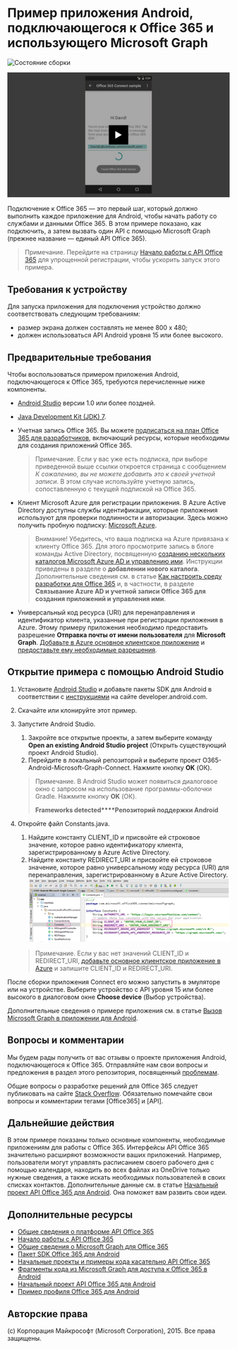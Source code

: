 # Пример приложения Android, подключающегося к Office 365 и использующего Microsoft Graph

![Состояние сборки](https://ricalo.visualstudio.com/_apis/public/build/definitions/06256fa7-d8e5-4ca0-8639-7c00eb6f1fe9/7/badge)

[ ![Пример приложения, подключающегося к Office 365](../readme-images/O365-Android-Connect-video_play_icon.png)](https://www.youtube.com/watch?v=3IQIDFrqhY4 "Щелкните, чтобы просмотреть этот пример в действии")

Подключение к Office 365 — это первый шаг, который должно выполнить каждое приложение для Android, чтобы начать работу со службами и данными Office 365. В этом примере показано, как подключить, а затем вызвать один API с помощью Microsoft Graph (прежнее название — единый API Office 365).
> Примечание. Перейдите на страницу [Начало работы с API Office 365](http://dev.office.com/getting-started/office365apis?platform=option-android#setup) для упрощенной регистрации, чтобы ускорить запуск этого примера.

## Требования к устройству

Для запуска приложения для подключения устройство должно соответствовать следующим требованиям:

* размер экрана должен составлять не менее 800 x 480;
* должен использоваться API Android уровня 15 или более высокого.
 
## Предварительные требования

Чтобы воспользоваться примером приложения Android, подключающегося к Office 365, требуются перечисленные ниже компоненты.

* [Android Studio](http://developer.android.com/sdk/index.html) версии 1.0 или более поздней.
* [Java Development Kit (JDK) 7](http://www.oracle.com/technetwork/java/javase/downloads/jdk7-downloads-1880260.html).
* Учетная запись Office 365. Вы можете [подписаться на план Office 365 для разработчиков](https://aka.ms/devprogramsignup), включающий ресурсы, которые необходимы для создания приложений Office 365.

    > Примечание. Если у вас уже есть подписка, при выборе приведенной выше ссылки откроется страница с сообщением *К сожалению, вы не можете добавить это к своей учетной записи*. В этом случае используйте учетную запись, сопоставленную с текущей подпиской на Office 365.
* Клиент Microsoft Azure для регистрации приложения. В Azure Active Directory доступны службы идентификации, которые приложения используют для проверки подлинности и авторизации. Здесь можно получить пробную подписку: [Microsoft Azure](https://account.windowsazure.com/SignUp).

     > Внимание! Убедитесь, что ваша подписка на Azure привязана к клиенту Office 365. Для этого просмотрите запись в блоге команды Active Directory, посвященную [созданию нескольких каталогов Microsoft Azure AD и управлению ими](http://blogs.technet.com/b/ad/archive/2013/11/08/creating-and-managing-multiple-windows-azure-active-directories.aspx). Инструкции приведены в разделе о **добавлении нового каталога**. Дополнительные сведения см. в статье [Как настроить среду разработки для Office 365](https://msdn.microsoft.com/office/office365/howto/setup-development-environment#bk_CreateAzureSubscription) и, в частности, в разделе **Связывание Azure AD и учетной записи Office 365 для создания приложений и управления ими**.
      
* Универсальный код ресурса (URI) для перенаправления и идентификатор клиента, указанные при регистрации приложения в Azure. Этому примеру приложения необходимо предоставить разрешение **Отправка почты от имени пользователя** для **Microsoft Graph**. [Добавьте в Azure основное клиентское приложение](https://msdn.microsoft.com/office/office365/HowTo/add-common-consent-manually#bk_RegisterNativeApp) и [предоставьте ему необходимые разрешения](https://github.com/OfficeDev/O365-Android-Microsoft-Graph-Connect/wiki/Grant-permissions-to-the-Connect-application-in-Azure).

## Открытие примера с помощью Android Studio

1. Установите [Android Studio](http://developer.android.com/sdk/index.html) и добавьте пакеты SDK для Android в соответствии с [инструкциями](http://developer.android.com/sdk/installing/adding-packages.html) на сайте developer.android.com.
2. Скачайте или клонируйте этот пример.
3. Запустите Android Studio.
	1. Закройте все открытые проекты, а затем выберите команду **Open an existing Android Studio project** (Открыть существующий проект Android Studio).
	2. Перейдите в локальный репозиторий и выберите проект O365-Android-Microsoft-Graph-Connect. Нажмите кнопку **OK** (ОК).
	
	> Примечание. В Android Studio может появиться диалоговое окно с запросом на использование программы-оболочки Gradle. Нажмите кнопку **OK** (ОК).
	> 
	> **Frameworks detected****Репозиторий поддержки Android**
4. Откройте файл Constants.java.
	1. Найдите константу CLIENT_ID и присвойте ей строковое значение, которое равно идентификатору клиента, зарегистрированному в Azure Active Directory.
	2. Найдите константу REDIRECT_URI и присвойте ей строковое значение, которое равно универсальному коду ресурса (URI) для перенаправления, зарегистрированному в Azure Active Directory. ![Пример приложения, подключающегося к Office 365](../readme-images/O365-Android-Connect-Constants.png "Значения идентификатора клиента и универсального кода ресурса (URI) для перенаправления в файле Constants")

    > Примечание. Если у вас нет значений CLIENT_ID и REDIRECT_URI, [добавьте основное клиентское приложение в Azure](https://msdn.microsoft.com/ru-ru/library/azure/dn132599.aspx#BKMK_Adding) и запишите CLIENT_ID и REDIRECT_URI.

После сборки приложения Connect его можно запустить в эмуляторе или на устройстве. Выберите устройство с API уровня 15 или более высокого в диалоговом окне **Choose device** (Выбор устройства).

Дополнительные сведения о примере приложения см. в статье [Вызов Microsoft Graph в приложении для Android](https://graph.microsoft.io/ru-ru/docs/platform/android).

## Вопросы и комментарии

Мы будем рады получить от вас отзывы о проекте приложения Android, подключающегося к Office 365. Отправляйте нам свои вопросы и предложения в раздел этого репозитория, посвященный [проблемам](https://github.com/OfficeDev/O365-Android-Microsoft-Graph-Connect/issues).

Общие вопросы о разработке решений для Office 365 следует публиковать на сайте [Stack Overflow](http://stackoverflow.com/questions/tagged/Office365+API). Обязательно помечайте свои вопросы и комментарии тегами [Office365] и [API].

## Дальнейшие действия

В этом примере показаны только основные компоненты, необходимые приложениям для работы с Office 365. Интерфейсы API Office 365 значительно расширяют возможности ваших приложений. Например, пользователи могут управлять расписанием своего рабочего дня с помощью календаря, находить во всех файлах из OneDrive только нужные сведения, а также искать необходимых пользователей в своих списках контактов. Дополнительные данные см. в статье [Начальный проект API Office 365 для Android](https://github.com/officedev/O365-Android-Start/). Она поможет вам развить свои идеи.
  
## Дополнительные ресурсы

* [Общие сведения о платформе API Office 365](https://msdn.microsoft.com/office/office365/howto/platform-development-overview)
* [Начало работы с API Office 365](http://dev.office.com/getting-started/office365apis)
* [Общие сведения о Microsoft Graph для Office 365](http://graph.microsoft.io)
* [Пакет SDK Office 365 для Android](https://github.com/OfficeDev/Office-365-SDK-for-Android)
* [Начальные проекты и примеры кода касательно API Office 365](https://msdn.microsoft.com/office/office365/howto/starter-projects-and-code-samples)
* [Фрагменты кода из Microsoft Graph для доступа к Office 365 в Android](https://github.com/OfficeDev/O365-Android-Microsoft-Graph-Snippets)
* [Начальный проект API Office 365 для Android](https://github.com/OfficeDev/O365-Android-Start)
* [Пример профиля Office 365 для Android](https://github.com/OfficeDev/O365-Android-Profile)


## Авторские права
(c) Корпорация Майкрософт (Microsoft Corporation), 2015. Все права защищены.
